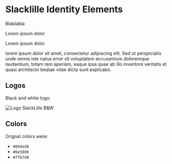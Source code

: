 <script lang="ts">
import ChartColors from './ChartColors.svelte';
import slacklille_logo from '$lib/assets/Logo_SlackLille.svg';
</script>

# Slacklille Identity Elements

Blablabla

<p class="font-impact font-thin text-6xl leading-none">
Lorem ipsum dolor 
</p>
<p class="font-metropolis font-thin text-5xl leading-none">
Lorem ipsum dolor 
</p>

<p class="font-impact text-3xl">
lorem ipsum dolor sit amet, consectetur adipiscing elit. Sed ut perspiciatis unde omnis iste natus error sit voluptatem accusantium doloremque laudantium, totam rem aperiam, eaque ipsa quae ab illo inventore veritatis et quasi architecto beatae vitae dicta sunt explicabo.
</p>

## Logos

Black and white logo:

<img class="w-96" src={slacklille_logo} alt="Logo SlackLille B&W" />

## Colors

Orignal colors were:

- `#849ed6`
- `#6e50db`
- `#7f67d8`

<ChartColors />
